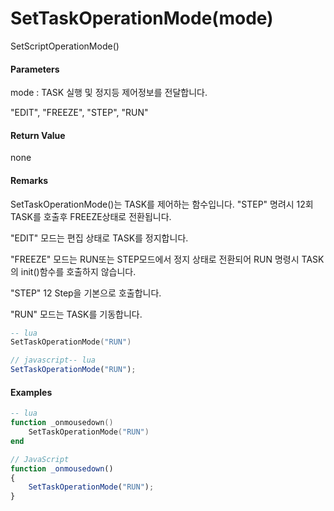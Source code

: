 # SetTaskOperationMode\(mode\)

SetScriptOperationMode\(\)

#### Parameters

mode : TASK 실행 및 정지등 제어정보를 전달합니다.

"EDIT", "FREEZE", "STEP", "RUN"

#### Return Value

none

#### Remarks

SetTaskOperationMode\(\)는 TASK를 제어하는 함수입니다. "STEP" 명려시 12회 TASK를 호출후 FREEZE상태로 전환됩니다.

"EDIT" 모드는 편집 상태로 TASK를 정지합니다.

"FREEZE" 모드는 RUN또는 STEP모드에서 정지 상태로 전환되어 RUN 명령시 TASK의 init\(\)함수를 호출하지 않습니다.

"STEP" 12 Step을 기본으로 호출합니다.

"RUN" 모드는 TASK를 기동합니다.

```lua
-- lua
SetTaskOperationMode("RUN")
```

```js
// javascript-- lua
SetTaskOperationMode("RUN");
```

#### 

#### Examples

```lua
-- lua
function _onmousedown()
    SetTaskOperationMode("RUN")
end
```

```js
// JavaScript
function _onmousedown()
{    
    SetTaskOperationMode("RUN");
}
```



